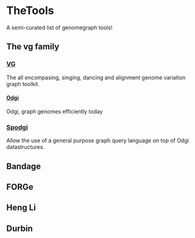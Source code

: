 # TheTools
A semi-curated list of genomegraph tools!

## The vg family
### [VG](/vgteam/vg)
The all encompasing, singing, dancing and alignment genome variation graph toolkit.

#### [Odgi](/vgteam/odgi)
Odgi, graph genomes efficiently today

### [Spodgi](/JervenBolleman/spodgi)
Allow the use of a general purpose graph query language on top of Odgi datastructures.

## Bandage

## FORGe

## Heng Li

## Durbin

